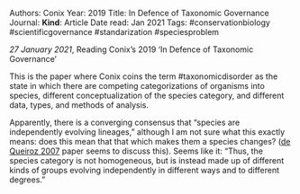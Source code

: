 Authors: Conix
Year: 2019
Title: In Defence of Taxonomic Governance
Journal: 
**Kind**: Article
Date read: Jan 2021
Tags: #conservationbiology #scientificgovernance #standarization #speciesproblem



_27 January 2021_, Reading Conix’s 2019 ‘In Defence of Taxonomic Governance’

This is the paper where Conix coins the term #taxonomicdisorder as the state in which there are competing categorizations of organisms into species, different conceptualization of the species category, and different data, types, and methods of analysis.

Apparently, there is a converging consensus that “species are independently evolving lineages,” although I am not sure what this exactly means: does this mean that that which makes them a species changes? ([de Queiroz 2007](de%20Queiroz%202007.md) paper seems to discuss this). Seems like it: “Thus, the species category is not homogeneous, but is instead made up of different kinds of groups evolving independently in different ways and to different degrees.”

